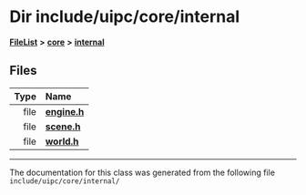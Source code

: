 

# Dir include/uipc/core/internal



[**FileList**](files.md) **>** [**core**](dir_eca9d1283f7cad9ff89c5ab44937d4d9.md) **>** [**internal**](dir_115c6c39d81d30f3e74f2509c90b0b60.md)












## Files

| Type | Name |
| ---: | :--- |
| file | [**engine.h**](internal_2engine_8h.md) <br> |
| file | [**scene.h**](internal_2scene_8h.md) <br> |
| file | [**world.h**](internal_2world_8h.md) <br> |



























































------------------------------
The documentation for this class was generated from the following file `include/uipc/core/internal/`

